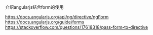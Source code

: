 介绍angularjs结合form的使用


https://docs.angularjs.org/api/ng/directive/ngForm
https://docs.angularjs.org/guide/forms
https://stackoverflow.com/questions/17618318/pass-form-to-directive
